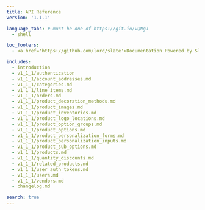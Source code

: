 ```yaml
---
title: API Reference
version: '1.1.1'

language_tabs: # must be one of https://git.io/vQNgJ
  - shell

toc_footers:
  - <a href='https://github.com/lord/slate'>Documentation Powered by Slate</a>

includes:
  - introduction
  - v1_1_1/authentication
  - v1_1_1/account_addresses.md
  - v1_1_1/categories.md
  - v1_1_1/line_items.md
  - v1_1_1/orders.md
  - v1_1_1/product_decoration_methods.md
  - v1_1_1/product_images.md
  - v1_1_1/product_inventories.md
  - v1_1_1/product_logo_locations.md
  - v1_1_1/product_option_groups.md
  - v1_1_1/product_options.md
  - v1_1_1/product_personalization_forms.md
  - v1_1_1/product_personalization_inputs.md
  - v1_1_1/product_sub_options.md
  - v1_1_1/products.md
  - v1_1_1/quantity_discounts.md
  - v1_1_1/related_products.md
  - v1_1_1/user_auth_tokens.md
  - v1_1_1/users.md
  - v1_1_1/vendors.md
  - changelog.md

search: true
---
```

